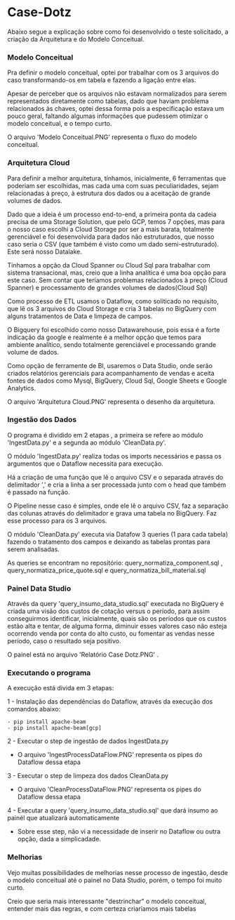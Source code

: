 # Case-Dotz

Abaixo segue a explicação sobre como foi desenvolvido o teste solicitado, a criação da Arquitetura e do Modelo Conceitual.

### Modelo Conceitual
Pra definir o modelo conceitual, optei por trabalhar com os 3 arquivos do caso transformando-os em tabela e fazendo a ligação entre elas.

Apesar de perceber que os arquivos não estavam normalizados para serem representados diretamente como tabelas, dado que haviam problema relacionados às chaves, optei dessa forma pois a especificação estava um pouco geral, faltando algumas informações que pudessem otimizar o modelo conceitual, e o tempo curto.

O arquivo 'Modelo Conceitual.PNG' representa o fluxo do modelo conceitual.

### Arquitetura Cloud

Para definir a melhor arquitetura, tínhamos, inicialmente, 6 ferramentas que poderiam ser escolhidas, mas cada uma com suas peculiaridades, sejam relacionadas à preço, à estrutura dos dados ou a aceitação de grande volumes de dados.

Dado que a ideia é um processo end-to-end, a primeira ponta da cadeia precisa de uma Storage Solution, que pelo GCP, temos 7 opções, mas para o nosso caso escolhi a Cloud Storage por ser a mais barata, totalmente gerenciável e foi desenvolvida para dados não estruturados, que nosso caso seria o CSV (que também é visto como um dado semi-estruturado). Este será nosso Datalake.

Tínhamos a opção da Cloud Spanner ou Cloud Sql para trabalhar com sistema transacional, mas, creio que a linha analítica é uma boa opção para este caso. Sem contar que teríamos problemas relacionados à preço (Cloud Spanner) e processamento de grandes volumes de dados(Cloud Sql)

Como processo de ETL usamos o Dataflow, como soliticado no requisito, que lê os 3 arquivos do Cloud Storage e cria 3 tabelas no BigQuery com alguns tratamentos de Data e limpeza de campos.

O Bigquery foi escolhido como nosso Datawarehouse, pois essa é a forte indicação da google e realmente é a melhor opção que temos para ambiente analítico, sendo totalmente gerenciável e processando grande volume de dados.

Como opção de ferramente de BI, usaremos o Data Studio, onde serão criados relatórios gerenciais para acompanhamento de vendas e aceita fontes de dados como Mysql, BigQuery, Cloud Sql, Google Sheets e Google Analytics.

O arquivo 'Arquitetura Cloud.PNG' representa o desenho da arquitetura.


### Ingestão dos Dados

O programa é dividido em 2 etapas , a primeira se refere ao módulo 'IngestData.py' e a segunda ao módulo 'CleanData.py'.

O módulo 'IngestData.py' realiza todas os imports necessários e passa os argumentos que o Dataflow necessita para execução.

Há a criação de uma função que lê o arquivo CSV e o separada através do delimitador ',' e cria a linha a ser processada junto com o head que também é passado na função.

O Pipeline nesse caso é simples, onde ele lê o arquivo CSV, faz a separação das colunas através do delimitador e grava uma tabela no BigQuery. Faz esse processo para os 3 arquivos.

O módulo 'CleanData.py' executa via Datafow 3 queries (1 para cada tabela) fazendo o tratamento dos campos e deixando as tabelas prontas para serem analisadas.

As queries se encontram no repositório: query_normatiza_component.sql , query_normatiza_price_quote.sql e query_normatiza_bill_material.sql

### Painel Data Studio

Através da query 'query_insumo_data_studio.sql' executada no BigQuery é criada uma visão dos custos de cotação versus o período, para assim conseguirmos identificar, inicialmente, quais são os períodos que os custos estão alta e tentar, de alguma forma, diminuir esses valores caso não esteja ocorrendo venda por conta do alto custo, ou fomentar as vendas nesse período, caso o resultado seja positivo.

O painel está no arquivo 'Relatório Case Dotz.PNG' .


### Executando o programa

A execução está divida em 3 etapas:

1 - Instalação das dependências do Dataflow, através da execução dos comandos abaixo:
```
- pip install apache-beam
- pip install apache-beam[gcp]
```
2 - Executar o step de ingestão de dados IngestData.py
* O arquivo 'IngestProcessDataFlow.PNG' representa os pipes do Dataflow dessa etapa

3 - Executar o step de limpeza dos dados CleanData.py
* O arquivo 'CleanProcessDataFlow.PNG' representa os pipes do Dataflow dessa etapa

4 - Executar a query 'query_insumo_data_studio.sql' que dará insumo ao painél que atualizará automaticamente
* Sobre esse step, não vi a necessidade de inserir no Dataflow ou outra opção, dada a simplicadade.


### Melhorias

Vejo muitas possibilidades de melhorias nesse processo de ingestão, desde o modelo conceitual até o painel no Data Studio, porém, o tempo foi muito curto.

Creio que seria mais interessante "destrinchar" o modelo conceitual, entender mais das regras, e com certeza criaríamos mais tabelas 
